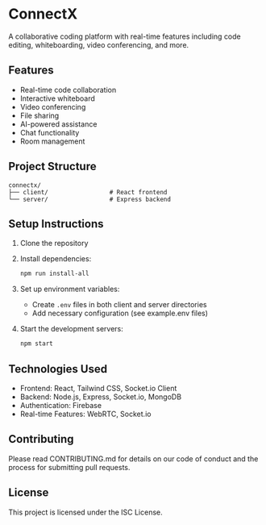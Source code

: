 # ConnectX

A collaborative coding platform with real-time features including code editing, whiteboarding, video conferencing, and more.

## Features

- Real-time code collaboration
- Interactive whiteboard
- Video conferencing
- File sharing
- AI-powered assistance
- Chat functionality
- Room management

## Project Structure

```
connectx/
├── client/                 # React frontend
└── server/                 # Express backend
```

## Setup Instructions

1. Clone the repository
2. Install dependencies:
   ```bash
   npm run install-all
   ```
3. Set up environment variables:
   - Create `.env` files in both client and server directories
   - Add necessary configuration (see example.env files)

4. Start the development servers:
   ```bash
   npm start
   ```

## Technologies Used

- Frontend: React, Tailwind CSS, Socket.io Client
- Backend: Node.js, Express, Socket.io, MongoDB
- Authentication: Firebase
- Real-time Features: WebRTC, Socket.io

## Contributing

Please read CONTRIBUTING.md for details on our code of conduct and the process for submitting pull requests.

## License

This project is licensed under the ISC License. 